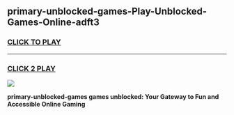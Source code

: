 
## primary-unblocked-games-Play-Unblocked-Games-Online-adft3
<h3>
<a href="https://premium76.site?title=primary-unblocked-games&ref=25A">CLICK TO PLAY</a></h3>
<hr>

<h3>
<a href="https://premium76.site?title=primary-unblocked-games&ref=25A">CLICK 2 PLAY</a>
  
</h3>

<a href="https://premium76.site?title=primary-unblocked-games&ref=25A"><img src="https://clearcache.store/games.png"></a>


**primary-unblocked-games games unblocked: Your Gateway to Fun and Accessible Online Gaming**
